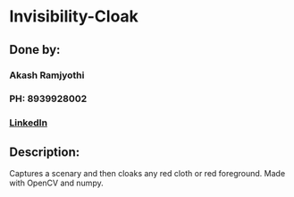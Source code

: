 # Invisibility-Cloak

## Done by:
### Akash Ramjyothi
### PH: 8939928002
### [LinkedIn](https://www.linkedin.com/in/akash-ramjyothi/)

## Description:
Captures a scenary and then cloaks any red cloth or red foreground. Made with OpenCV and numpy.
